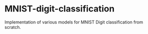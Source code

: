 # MNIST-digit-classification
Implementation of various models for MNIST Digit classification from scratch.
